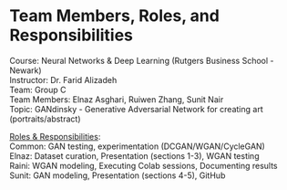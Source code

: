 # Team Members, Roles, and Responsibilities

Course: Neural Networks & Deep Learning (Rutgers Business School - Newark)<br>
Instructor: Dr. Farid Alizadeh<br>
Team: Group C<br>
Team Members: Elnaz Asghari, Ruiwen Zhang, Sunit Nair<br>
Topic: GANdinsky - Generative Adversarial Network for creating art (portraits/abstract)<br>


<u>Roles & Responsibilities</u>:<br>
Common: GAN testing, experimentation (DCGAN/WGAN/CycleGAN)<br>
Elnaz: Dataset curation, Presentation (sections 1-3), WGAN testing<br>
Raini: WGAN modeling, Executing Colab sessions, Documenting results<br>
Sunit: GAN modeling, Presentation (sections 4-5), GitHub<br>
